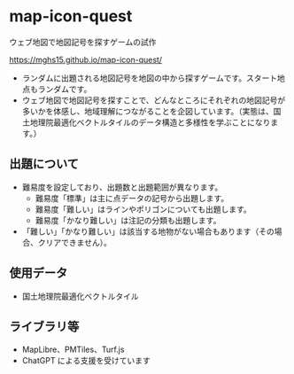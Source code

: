 # map-icon-quest
ウェブ地図で地図記号を探すゲームの試作

https://mghs15.github.io/map-icon-quest/

* ランダムに出題される地図記号を地図の中から探すゲームです。スタート地点もランダムです。
* ウェブ地図で地図記号を探すことで、どんなところにそれぞれの地図記号が多いかを体感し、地域理解につながることを企図しています。（実態は、国土地理院最適化ベクトルタイルのデータ構造と多様性を学ぶことになります。）

## 出題について
* 難易度を設定しており、出題数と出題範囲が異なります。
  * 難易度「標準」は主に点データの記号から出題します。
  * 難易度「難しい」はラインやポリゴンについても出題します。
  * 難易度「かなり難しい」は注記の分類も出題します。
* 「難しい」「かなり難しい」は該当する地物がない場合もあります（その場合、クリアできません）。

## 使用データ
* 国土地理院最適化ベクトルタイル

## ライブラリ等
* MapLibre、PMTiles、Turf.js 
* ChatGPT による支援を受けています
